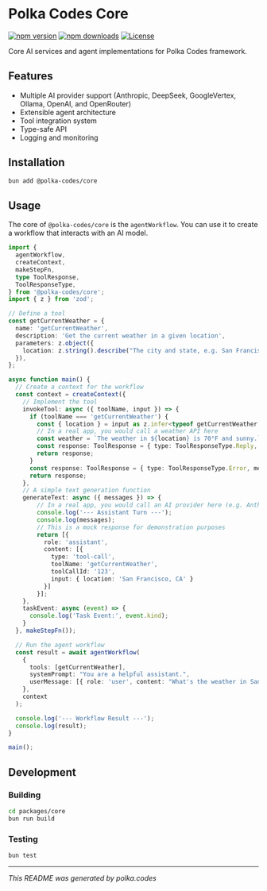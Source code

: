 # Polka Codes Core

[![npm version](https://img.shields.io/npm/v/@polka-codes/core.svg)](https://www.npmjs.com/package/@polka-codes/core)
[![npm downloads](https://img.shields.io/npm/dm/@polka-codes/core.svg)](https://www.npmjs.com/package/@polka-codes/core)
[![License](https://img.shields.io/npm/l/@polka-codes/core.svg)](https://github.com/polkacodes/polkacodes/blob/main/LICENSE)

Core AI services and agent implementations for Polka Codes framework.

## Features

- Multiple AI provider support (Anthropic, DeepSeek, GoogleVertex, Ollama, OpenAI, and OpenRouter)
- Extensible agent architecture
- Tool integration system
- Type-safe API
- Logging and monitoring

## Installation

```bash
bun add @polka-codes/core
```

## Usage

The core of `@polka-codes/core` is the `agentWorkflow`. You can use it to create a workflow that interacts with an AI model.

```typescript
import {
  agentWorkflow,
  createContext,
  makeStepFn,
  type ToolResponse,
  ToolResponseType,
} from '@polka-codes/core';
import { z } from 'zod';

// Define a tool
const getCurrentWeather = {
  name: 'getCurrentWeather',
  description: 'Get the current weather in a given location',
  parameters: z.object({
    location: z.string().describe("The city and state, e.g. San Francisco, CA"),
  }),
};

async function main() {
  // Create a context for the workflow
  const context = createContext({
    // Implement the tool
    invokeTool: async ({ toolName, input }) => {
      if (toolName === 'getCurrentWeather') {
        const { location } = input as z.infer<typeof getCurrentWeather.parameters>;
        // In a real app, you would call a weather API here
        const weather = `The weather in ${location} is 70°F and sunny.`;
        const response: ToolResponse = { type: ToolResponseType.Reply, message: weather };
        return response;
      }
      const response: ToolResponse = { type: ToolResponseType.Error, message: 'Tool not found' };
      return response;
    },
    // A simple text generation function
    generateText: async ({ messages }) => {
        // In a real app, you would call an AI provider here (e.g. Anthropic, OpenAI)
        console.log('--- Assistant Turn ---');
        console.log(messages);
        // This is a mock response for demonstration purposes
        return [{
          role: 'assistant',
          content: [{
            type: 'tool-call',
            toolName: 'getCurrentWeather',
            toolCallId: '123',
            input: { location: 'San Francisco, CA' }
          }]
        }];
    },
    taskEvent: async (event) => {
      console.log('Task Event:', event.kind);
    }
  }, makeStepFn());

  // Run the agent workflow
  const result = await agentWorkflow(
    {
      tools: [getCurrentWeather],
      systemPrompt: "You are a helpful assistant.",
      userMessage: [{ role: 'user', content: "What's the weather in San Francisco, CA?" }],
    },
    context
  );

  console.log('--- Workflow Result ---');
  console.log(result);
}

main();
```

## Development

### Building

```bash
cd packages/core
bun run build
```

### Testing

```bash
bun test
```

---

*This README was generated by polka.codes*
